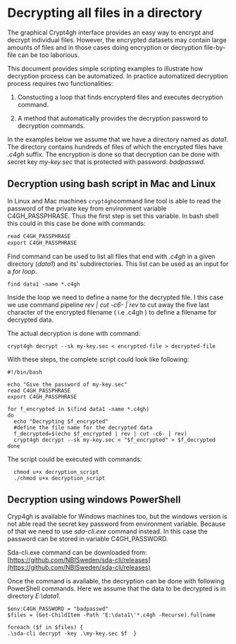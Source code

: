 
# Decrypting all files in a directory

The graphical Crypt4gh interface provides an easy way to encrypt and decrypt
individual files. However, the encrypted datasets may contain large amounts
of files and in those cases doing encryption or decryption file-by-file
can be too laborious.

This document provides simple scripting examples to
illustrate how decryption process can be automatized.
In practice automatized decryption process requires two
functionalities:

  1. Constucting a loop that finds encrypterd files
  and executes decryption command.

  2. A method that automatically provides the decryption password to
  decryption commands.

In the examples below we assume that we have a directory
named as _data1_. The directory contains hundreds of files
of which the encrypted files have _.c4gh_ suffix. The encryption
is done so that decryption can be done with secret key _my-key.sec_
that is protected with password: _badpasswd_.


## Decryption using bash script in Mac and Linux

In Linux and Mac machines `crypt4gh`command line tool is able
to read the password of the private key from environment variable
C4GH_PASSPHRASE. Thus the first step is set this variable. In bash shell
this could in this case be done with commands:

```txt
read C4GH_PASSPHRASE
export C4GH_PASSPHRASE
```

Find command can be used to list all files that end with
_.c4gh_ in a given directory (_data1_) and its' subdirectories.
This list can be used as an input for a _for loop_.

```
find data1 -name *.c4gh
```

Inside the loop  we need to define a name for the decrypted file. I this case
we use command pipeline _rev | cut -c6- | rev_  to cut away the five last
character of the encrypted filename ( i.e .c4gh ) to define a filename
for decrypted data.

The actual decryption is done with command:

```
crypt4gh decrypt --sk my-key.sec < encrypted-file > decrypted-file
```

With these steps, the complete script could look like following:

```
#!/bin/bash

echo "Give the password of my-key.sec"
read C4GH_PASSPHRASE
export C4GH_PASSPHRASE

for f_encrypted in $(find data1 -name *.c4gh)
do
  echo "Decrypting $f_encrypted"
  #define the file name for the decrypted data
  f_decrypted=$(echo $f_encrypted | rev | cut -c6- | rev)
  crypt4gh decrypt --sk my-key.sec < "$f_encrypted" > $f_decrypted
done
```

The script could be executed with commands:
```
  chmod u+x decryption_script
  ./chmod u+x decryption_script
```


## Decryption using windows PowerShell

Cryp4gh is available for Windows machines too, but the windows version
is not able read the secret key password from environment variable.
Because  of that  we need to use _sda-cli.exe_ command instead.
In this case the password can be stored in variable C4GH_PASSWORD.

Sda-cli.exe command can be downloaded from:
[https://github.com/NBISweden/sda-cli/releases](https://github.com/NBISweden/sda-cli/releases)

Once the command is available, the decryption can be done with following
PowerShell commands. Here we assume that the data to be decrypted is in
directory _E:\data1_.

```
$env:C4GH_PASSWORD = "badpasswd"
$files = (Get-ChildItem -Path 'E:\data1\'*.c4gh -Recurse).fullname

foreach ($f in $files) {
.\sda-cli decrypt -key .\my-key.sec $f  }
```
